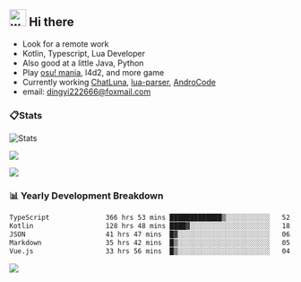 ## <img alt="wave" src="https://raw.githubusercontent.com/MartinHeinz/MartinHeinz/master/wave.gif" width="30px"> Hi there

- Look for a remote work
- Kotlin, Typescript, Lua Developer
- Also good at a little Java, Python
- Play [osu! mania](https://osu.ppy.sh/users/29808669), l4d2, and more game
- Currently working [ChatLuna](https://github.com/ChatLunaLab), [lua-parser](https://github.com/dingyi222666/lua-parser), [AndroCode](https://github.com/dingyi222666/AndroCode)
- email: [dingyi222666@foxmail.com](mailto:dingyi222666@foxmail.com)

### 📋Stats

![Stats](https://github-readme-stats.vercel.app/api?username=dingyi222666&show_icons=true&icon_color=47A69E&title_color=47A69E&count_private=true)    

![](http://github-profile-summary-cards.vercel.app/api/cards/most-commit-language?username=dingyi222666&theme=nord_dark)

![](http://github-profile-summary-cards.vercel.app/api/cards/productive-time?username=dingyi222666&theme=nord_dark&utcOffset=8)

### 📊 Yearly Development Breakdown

<!--START_SECTION:waka-->

```txt
TypeScript              366 hrs 53 mins █████████████▒░░░░░░░░░░░   52.71 %
Kotlin                  128 hrs 48 mins ████▓░░░░░░░░░░░░░░░░░░░░   18.50 %
JSON                    41 hrs 47 mins  █▓░░░░░░░░░░░░░░░░░░░░░░░   06.00 %
Markdown                35 hrs 42 mins  █▒░░░░░░░░░░░░░░░░░░░░░░░   05.13 %
Vue.js                  33 hrs 56 mins  █▒░░░░░░░░░░░░░░░░░░░░░░░   04.88 %
```

<!--END_SECTION:waka-->

![](https://komarev.com/ghpvc/?username=dingyi222666)
